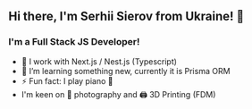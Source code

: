 ## Hi there, I'm Serhii Sierov from Ukraine! 👋

### I'm a Full Stack JS Developer!

- 💪 I work with Next.js / Nest.js (Typescript)
- 🌱 I’m learning something new, currently it is Prisma ORM
- ⚡ Fun fact: I play piano 🎹
- I'm keen on 📸 photography and 🖨 3D Printing (FDM) 
